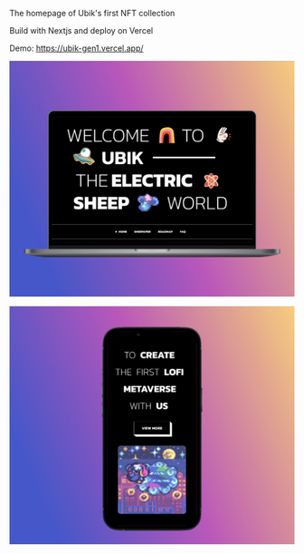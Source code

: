 The homepage of Ubik's first NFT collection

Build with Nextjs and deploy on Vercel

Demo: https://ubik-gen1.vercel.app/

![Desktop Preview](https://github.com/axuu/ubik-gen1/blob/main/preview_desktop.png)

![Mobile Preview](https://github.com/axuu/ubik-gen1/blob/main/preview_mobile.png)

